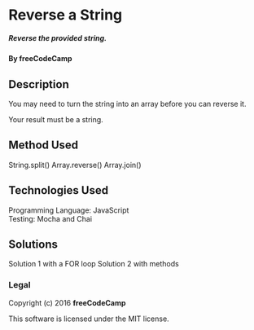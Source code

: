 # Reverse a String

##### Reverse the provided string.

#### By freeCodeCamp

## Description

You may need to turn the string into an array before you can reverse it.

Your result must be a string.

## Method Used

String.split()
Array.reverse()
Array.join()

## Technologies Used

Programming Language: JavaScript  
Testing: Mocha and Chai

## Solutions

Solution 1 with a FOR loop
Solution 2 with methods

### Legal

Copyright (c) 2016 **freeCodeCamp**

This software is licensed under the MIT license.
